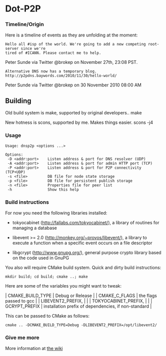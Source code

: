 # Dot-P2P
### Timeline/Origin
Here is a timeline of events as they are unfolding at the moment:

    Hello all #isp of the world. We're going to add a new competing root-server since we're 
    tired of #ICANN. Please contact me to help. 

Peter Sunde via Twitter @brokep on November 27th, 23:08 PST.

    Alternative DNS now has a temporary blog.
    http://p2pdns.baywords.com/2010/11/30/hello-world/

Peter Sunde via Twitter @brokep on 30 November 2010 08:00 AM

## Building
Old build system is make, supported by original developers..
    make

New hotness is scons, supported by me.  Makes things easier.
    scons -j4

### Usage

    Usage: dnsp2p <options ...>
    
    Options:
     -D <addr:port>    Listen address & port for DNS resolver (UDP)
     -A <addr:port>    Listen address & port for admin HTTP port (TCP)
     -P <addr:port>    Listen address & port for P2P connectivity (TCP+UDP)
     -s <file>         DB file for node state storage
     -p <file>         DB file for persistent publish storage
     -n <file>         Properties file for peer list
     -h                Show this help


### Build instructions

For now you need the following libraries installed:

- tokyocabinet (http://fallabs.com/tokyocabinet/), a library of routines for managing a database

- libevent >= 2.0 (http://monkey.org/~provos/libevent/), a library to execute a function when a specific event occurs on a file descriptor

- libgcrypt (http://www.gnupg.org/), general purpose crypto library based on the code used in GnuPG

You also will require CMake build system. Quick and dirty build instructions:

    mkdir build; cd build; cmake ..; make

Here are some of the variables you might want to tweak:

| CMAKE_BUILD_TYPE     | Debug or Release                                     |
| CMAKE_C_FLAGS        | the flags passed to gcc                              |
| LIBEVENT2_PREFIX,    |                                                      |
| TOKYOCABINET_PREFIX, |                                                      |
| GCRYPT_PREFIX        | installation prefix of dependencies, if non-standard |

This can be passed to CMake as follows:

    cmake .. -DCMAKE_BUILD_TYPE=Debug -DLIBEVENT2_PREFIX=/opt/libevent2/

### Give me more
More information at [the wiki](http://dot-p2p.org/index.php?title=Main_Page)
